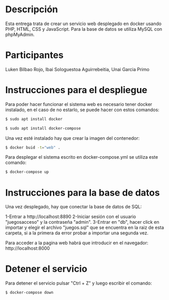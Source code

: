 # Descripción

Esta entrega trata de crear un servicio web desplegado en docker usando PHP, HTML, CSS y JavaScript. Para la base de datos se utiliza MySQL con phpMyAdmin.

# Participantes

Luken Bilbao Rojo, Ibai Sologuestoa Aguirrebeitia, Unai Garcia Primo

# Instrucciones para el despliegue

Para poder hacer funcionar el sistema web es necesario tener docker instalado, en el caso de no estarlo, se puede hacer con estos comandos:

```bash
$ sudo apt install docker
```
```bash
$ sudo apt install docker-compose
```

Una vez esté instalado hay que crear la imagen del contenedor:

```bash
$ docker buid -t="web" .
```

Para desplegar el sistema escrito en docker-compose.yml se utiliza este comando:

```bash
$ docker-compose up
```

# Instrucciones para la base de datos

Una vez desplegado, hay que conectar la base de datos de SQL:

1-Entrar a http://localhost:8890
2-Iniciar sesión con el usuario "juegosacceso" y la contraseña "admin".
3-Entrar en "db", hacer click en importar y elegir el archivo "juegos.sql" que se encuentra en la raiz de esta carpeta, si a la primera da error probar a importar una segunda vez.

Para acceder a la pagina web habrá que introducir en el navegador: http://localhost:8000

# Detener el servicio

Para detener el servicio pulsar "Ctrl + Z" y luego escribir el comando:

```bash
$ docker-compose down
```
